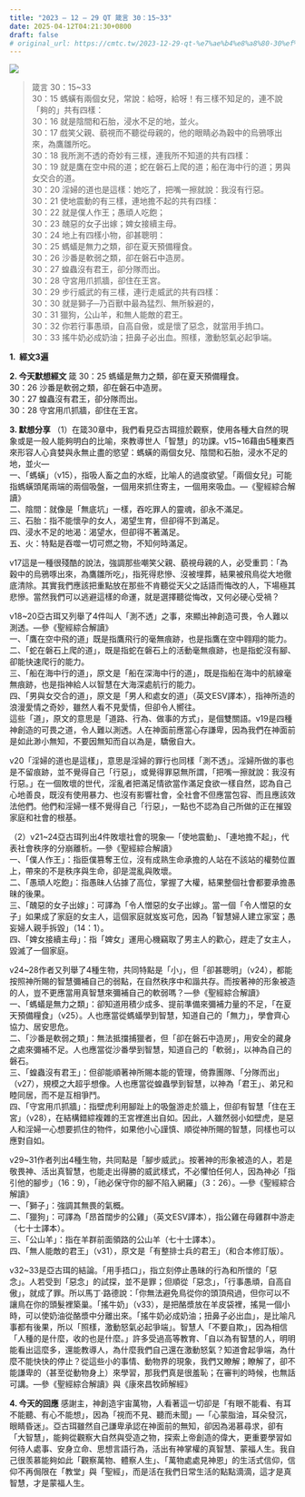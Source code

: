 ```yaml
---
title: "2023 – 12 – 29 QT 箴言 30：15~33"
date: 2025-04-12T04:21:30+0800
draft: false
# original_url: https://cmtc.tw/2023-12-29-qt-%e7%ae%b4%e8%a8%80-30%ef%bc%9a1533
---
```


![](/images/qt.jpg)
> 箴言 30：15\~33  
> 30：15 螞蟥有兩個女兒，常說：給呀，給呀！有三樣不知足的，連不說「夠的」共有四樣：  
> 30：16 就是陰間和石胎，浸水不足的地，並火。  
> 30：17 戲笑父親、藐視而不聽從母親的，他的眼睛必為穀中的烏鴉啄出來，為鷹雛所吃。  
> 30：18 我所測不透的奇妙有三樣，連我所不知道的共有四樣：  
> 30：19 就是鷹在空中飛的道；蛇在磐石上爬的道；船在海中行的道；男與女交合的道。  
> 30：20 淫婦的道也是這樣：她吃了，把嘴一擦就說：我沒有行惡。  
> 30：21 使地震動的有三樣，連地擔不起的共有四樣：  
> 30：22 就是僕人作王；愚頑人吃飽；  
> 30：23 醜惡的女子出嫁；婢女接續主母。  
> 30：24 地上有四樣小物，卻甚聰明：  
> 30：25 螞蟻是無力之類，卻在夏天預備糧食。  
> 30：26 沙番是軟弱之類，卻在磐石中造房。  
> 30：27 蝗蟲沒有君王，卻分隊而出。  
> 30：28 守宮用爪抓牆，卻住在王宮。  
> 30：29 步行威武的有三樣，連行走威武的共有四樣：  
> 30：30 就是獅子─乃百獸中最為猛烈、無所躲避的，  
> 30：31 獵狗，公山羊，和無人能敵的君王。  
> 30：32 你若行事愚頑，自高自傲，或是懷了惡念，就當用手摀口。  
> 30：33 搖牛奶必成奶油；扭鼻子必出血。照樣，激動怒氣必起爭端。

**1.  經文3遍**

**2. 今天默想經文**
箴 30：25 螞蟻是無力之類，卻在夏天預備糧食。  
30：26 沙番是軟弱之類，卻在磐石中造房。  
30：27 蝗蟲沒有君王，卻分隊而出。  
30：28 守宮用爪抓牆，卻住在王宮。

**3. 默想分享**
（1）在箴30章中，我們看見亞古珥擅於觀察，使用各種大自然的現象或是一般人能夠明白的比喻，來教導世人「智慧」的功課。v15\~16藉由5種東西來形容人心貪婪與永無止盡的慾望：螞蟥的兩個女兒、陰間和石胎，浸水不足的地，並火—  
一、「螞蟥」（v15），指吸人畜之血的水蛭，比喻人的過度欲望。「兩個女兒」可能指螞蟥頭尾兩端的兩個吸盤，一個用來抓住寄主，一個用來吸血。—《聖經綜合解讀》  
二、陰間：就像是「無底坑」一樣，吞吃罪人的靈魂，卻永不滿足。  
三、石胎：指不能懷孕的女人，渴望生育，但卻得不到滿足。  
四、浸水不足的地渴：渴望水，但卻得不著滿足。  
五、火：特點是吞噬一切可燃之物，不知何時滿足。

v17這是一種很殘酷的說法，強調那些嘲笑父親、藐視母親的人，必受重罰：「為穀中的烏鴉啄出來，為鷹雛所吃」，指死得悲慘、沒被埋葬，結果被飛鳥從大地徹底清除。其實我們應該把重點放在那些不肯聽從天父之話語而悔改的人，下場極其悲慘。當然我們可以逃避這樣的命運，就是選擇聽從悔改，又何必硬心受禍？

v18\~20亞古珥又列舉了4件叫人「測不透」之事，來顯出神創造可畏，令人難以測透。—參《聖經綜合解讀》  
一、「鷹在空中飛的道」既是指鷹飛行的毫無痕跡，也是指鷹在空中翱翔的能力。  
二、「蛇在磐石上爬的道」，既是指蛇在磐石上的活動毫無痕跡，也是指蛇沒有腳、卻能快速爬行的能力。  
三、「船在海中行的道」，原文是「船在深海中行的道」，既是指船在海中的航線毫無痕跡，也是指神給人以智慧在大海深處航行的能力。  
四、「男與女交合的道」，原文是「男人和處女的道」（英文ESV譯本），指神所造的浪漫愛情之奇妙，雖然人看不見愛情，但卻令人嚮往。  
這些「道」，原文的意思是「道路、行為、做事的方式」，是個雙關語。v19是四種神創造的可畏之道，令人難以測透。人在神面前應當心存謙卑，因為我們在神面前是如此渺小無知，不要因無知而自以為是，驕傲自大。

v20「淫婦的道也是這樣」，意思是淫婦的罪行也同樣「測不透」。淫婦所做的事也是不留痕跡，並不覺得自己「行惡」，或覺得罪惡無所謂，「把嘴一擦就說：我沒有行惡。」在一個敗壞的世代，淫亂者把滿足情欲當作滿足食欲一樣自然，認為自己心地善良，既沒有使用暴力、也沒有影響社會，全社會不但應當包容、而且應該效法他們。他們和淫婦一樣不覺得自己「行惡」，一點也不認為自己所做的正在摧毀家庭和社會的根基。

（2）v21\~24亞古珥列出4件敗壞社會的現象—「使地震動」、「連地擔不起」，代表社會秩序的分崩離析。—參《聖經綜合解讀》  
一、「僕人作王」：指臣僕篡奪王位，沒有成熟生命承擔的人站在不該站的權勢位置上，帶來的不是秩序與生命，卻是混亂與敗壞。  
二、「愚頑人吃飽」：指愚昧人佔據了高位，掌握了大權，結果整個社會都要承擔愚昧的後果。  
三、「醜惡的女子出嫁」：可譯為「令人憎惡的女子出嫁」。當一個「令人憎惡的女子」如果成了家庭的女主人，這個家庭就岌岌可危，因為「智慧婦人建立家室；愚妄婦人親手拆毀」（14：1）。  
四、「婢女接續主母」：指「婢女」運用心機竊取了男主人的歡心，趕走了女主人，毀滅了一個家庭。

v24\~28作者又列舉了4種生物，共同特點是「小」，但「卻甚聰明」（v24），都能按照神所賜的智慧彌補自己的弱點，在自然秩序中和諧共存。而按著神的形象被造的人，豈不更應當用真智慧來彌補自己的軟弱嗎？—參《聖經綜合解讀》  
一、「螞蟻是無力之類」：卻知道用積少成多、提前準備來彌補力量的不足，「在夏天預備糧食」（v25）。人也應當從螞蟻學到智慧，知道自己的「無力」，學會齊心協力、居安思危。  
二、「沙番是軟弱之類」：無法抵擋捕獵者，但「卻在磐石中造房」，用安全的藏身之處來彌補不足。人也應當從沙番學到智慧，知道自己的「軟弱」，以神為自己的磐石。  
三、「蝗蟲沒有君王」：但卻能順著神所賜本能的管理，倚靠團隊、「分隊而出」（v27），規模之大超乎想像。人也應當從蝗蟲學到智慧，以神為「君王」、弟兄和睦同居，而不是互相爭鬥。  
四、「守宮用爪抓牆」：指壁虎利用腳趾上的吸盤游走於牆上，但卻有智慧「住在王宮」（v28），在結構錯綜複雜的王宮裡進出自如。因此，人雖然弱小如壁虎，是惡人和淫婦一心想要抓住的物件，如果他小心謹慎、順從神所賜的智慧，同樣也可以應對自如。

v29\~31作者列出4種生物，共同點是「腳步威武」。按著神的形象被造的人，若是敬畏神、活出真智慧，也能走出得勝的威武樣式，不必懼怕任何人，因為神必「指引他的腳步」（16：9），「祂必保守你的腳不陷入網羅」（3：26）。—參《聖經綜合解讀》  
一、「獅子」：強調其無畏的氣概。  
二、「獵狗」：可譯為「昂首闊步的公雞」（英文ESV譯本），指公雞在母雞群中游走（七十士譯本）。  
三、「公山羊」：指在羊群前面領路的公山羊（七十士譯本）。  
四、「無人能敵的君王」（v31），原文是「有整排士兵的君王」（和合本修訂版）。

v32\~33是亞古珥的結論。「用手捂口」，指立刻停止愚昧的行為和所懷的「惡念」。人若受到「惡念」的試探，並不是罪；但順從「惡念」，「行事愚頑，自高自傲」，就成了罪。所以馬丁·路德說：「你無法避免鳥從你的頭頂飛過，但你可以不讓鳥在你的頭髮裡築巢。「搖牛奶」（v33），是把酪漿放在羊皮袋裡，搖晃一個小時，可以使奶油從酪漿中分離出來。「搖牛奶必成奶油；扭鼻子必出血」，是比喻凡事都有後果，所以「照樣，激動怒氣必起爭端」。智慧人「不要自欺」，因為相信「人種的是什麼，收的也是什麼。」許多受過高等教育、「自以為有智慧的人，明明能看出這麼多，還能教導人，為什麼我們自己還在激動怒氣？知道會起爭端，為什麼不能快快的停止？從這些小的事情、動物界的現象，我們又瞭解；瞭解了，卻不能謙卑的（甚至從動物身上）來學習，那我們真是很羞恥；在審判的時候，也無話可講。—參《聖經綜合解讀》與《康來昌牧師解經》

**4. 今天的回應**
感謝主，神創造宇宙萬物，人看著這一切卻是「有眼不能看、有耳不能聽、有心不能想」，因為「視而不見、聽而未聞」—「心蒙脂油，耳朵發沉，眼睛昏迷」。亞古珥雖然自己謙卑承認在神面前的無知，卻因為渴慕尋求，卻有「大智慧」，能夠從觀察大自然與受造之物，探索上帝創造的偉大，更重要學習如何待人處事、安身立命、思想言語行為，活出有神掌權的真智慧、蒙福人生。我自己很羡慕能夠如此「觀察萬物、體察人生」、「萬物處處見神恩」的生活式信仰，信仰不再侷限在「教堂」與「聖經」，而是活在我們日常生活的點點滴滴，這才是真智慧，才是蒙福人生。

